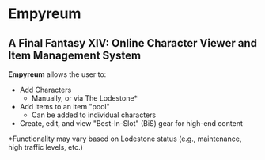 # Empyreum

## A Final Fantasy XIV: Online Character Viewer and Item Management System

**Empyreum** allows the user to:

- Add Characters 
	- Manually, or via The Lodestone*
- Add items to an item "pool"
	- Can be added to individual characters
- Create, edit, and view "Best-In-Slot" (BiS) gear for high-end content


*Functionality may vary based on Lodestone status (e.g., maintenance, high traffic levels, etc.)